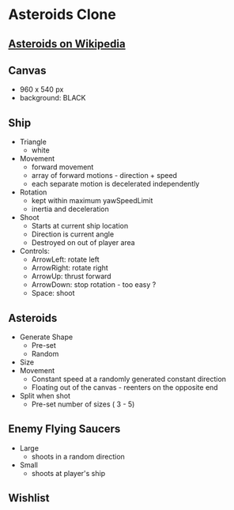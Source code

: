 #  Asteroids Clone

## [Asteroids on Wikipedia](https://en.wikipedia.org/wiki/Asteroids_(video_game))

## Canvas
  - 960 x 540 px
  - background: BLACK

## Ship
  - Triangle
    - white
  - Movement
    - forward movement
    - array of forward motions - direction + speed
    - each separate motion is decelerated independently 
  - Rotation
    - kept within maximum yawSpeedLimit
    - inertia and deceleration
  - Shoot
    - Starts at current ship location
    - Direction is current angle
    - Destroyed on out of player area
  - Controls:
    - ArrowLeft: rotate left
    - ArrowRight: rotate right
    - ArrowUp: thrust forward
    - ArrowDown: stop rotation - too easy ? 
    - Space: shoot 
  
## Asteroids
  - Generate Shape 
    - Pre-set
    - Random
  - Size
  - Movement
    - Constant speed at a randomly generated constant direction
    - Floating out of the canvas - reenters on the opposite end
  - Split when shot
    - Pre-set number of sizes ( 3 - 5)

## Enemy Flying Saucers
  - Large
    - shoots in a random direction
  - Small
    - shoots at player's ship

## Wishlist